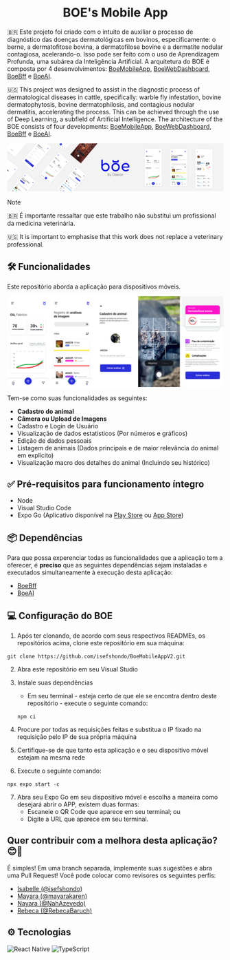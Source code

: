 <h1 align="center">BOE's Mobile App</h1>

:brazil: Este projeto foi criado com o intuito de auxiliar o processo de diagnóstico das doenças dermatológicas em bovinos, especificamente: o berne, a dermatofitose bovina, a dermatofilose bovine e a dermatite nodular contagiosa, acelerando-o. Isso pode ser feito com o uso de Aprendizagem Profunda, uma subárea da Inteligência Artificial. A arquitetura do BOE é composta por 4 desenvolvimentos: [BoeMobileApp](https://github.com/isefshondo/BoeMobileAppV2), [BoeWebDashboard](https://github.com/RebecaBaruch/boe-web-dashboard), [BoeBff](https://github.com/isefshondo/BoeApiV2) e [BoeAI](https://github.com/mayarakaren/IA-Boe).

:us: This project was designed to assist in the diagnostic process of dermatological diseases in cattle, specifically: warble fly infestation, bovine dermatophytosis, bovine dermatophilosis, and contagious nodular dermatitis, accelerating the process. This can be achieved through the use of Deep Learning, a subfield of Artificial Intelligence. The architecture of the BOE consists of four developments: [BoeMobileApp](https://github.com/isefshondo/BoeMobileAppV2), [BoeWebDashboard](https://github.com/RebecaBaruch/boe-web-dashboard), [BoeBff](https://github.com/isefshondo/BoeApiV2) e [BoeAI](https://github.com/mayarakaren/IA-Boe).

![BOE's Mobile App](./docs/readme-header.png)

> [!NOTE]
> :brazil: É importante ressaltar que este trabalho não substitui um profissional da medicina veterinária.
> 
> :us: It is important to emphasise that this work does not replace a veterinary professional.

## :hammer_and_wrench: Funcionalidades

Este repositório aborda a aplicação para dispositivos móveis.

![BOE's Main Features](./docs/readme-features.png)

Tem-se como suas funcionalidades as seguintes:

- **Cadastro do animal**
- **Câmera ou Upload de Imagens**
- Cadastro e Login de Usuário
- Visualização de dados estatísticos (Por números e gráficos)
- Edição de dados pessoais
- Listagem de animais (Dados principais e de maior relevância do animal em explícito)
- Visualização macro dos detalhes do animal (Incluindo seu histórico)

## :white_check_mark: Pré-requisitos para funcionamento íntegro

- Node
- Visual Studio Code
- Expo Go (Aplicativo disponível na [Play Store](https://play.google.com/store/apps/details?id=host.exp.exponent&hl=pt_BR&pli=1) ou [App Store](https://apps.apple.com/br/app/expo-go/id982107779))

## :package: Dependências

Para que possa experenciar todas as funcionalidades que a aplicação tem a oferecer, é **preciso** que as seguintes dependências sejam instaladas e executados simultaneamente à execução desta aplicação:

- [BoeBff](https://github.com/isefshondo/BoeApiV2)
- [BoeAI](https://github.com/mayarakaren/IA-Boe)

## :computer: Configuração do BOE

1. Após ter clonando, de acordo com seus respectivos READMEs, os repositórios acima, clone este repositório em sua máquina:

```
git clone https://github.com/isefshondo/BoeMobileAppV2.git
```

2. Abra este repositório em seu Visual Studio

3. Instale suas dependências

   - Em seu terminal - esteja certo de que ele se encontra dentro deste repositório - execute o seguinte comando:

   ```
   npm ci
   ```

4. Procure por todas as requisições feitas e substitua o IP fixado na requisição pelo IP de sua própria máquina

5. Certifique-se de que tanto esta aplicação e o seu dispositivo móvel estejam na mesma rede

6. Execute o seguinte comando:

```
npx expo start -c
```

7. Abra seu Expo Go em seu dispositivo móvel e escolha a maneira como desejará abrir o APP, existem duas formas:
   - Escaneie o QR Code que aparece em seu terminal; ou
   - Digite a URL que aparece em seu terminal.

## Quer contribuir com a melhora desta aplicação? :blush::blue_heart:

É simples! Em uma branch separada, implemente suas sugestões e abra uma Pull Request! Você pode colocar como revisores os seguintes perfis:

- [Isabelle (@isefshondo)](https://github.com/isefshondo)
- [Mayara (@mayarakaren)](https://github.com/mayarakaren)
- [Nayara (@NahAzevedo)](https://github.com/NahAzevedo)
- [Rebeca (@RebecaBaruch)](https://github.com/RebecaBaruch)

## :gear: Tecnologias

![React Native](https://img.shields.io/badge/react--native-%2320232a.svg?style=for-the-badge&logo=react&logoColor=%2361DAFB)
![TypeScript](https://img.shields.io/badge/typescript-%23007ACC.svg?style=for-the-badge&logo=typescript&logoColor=white)&nbsp;

